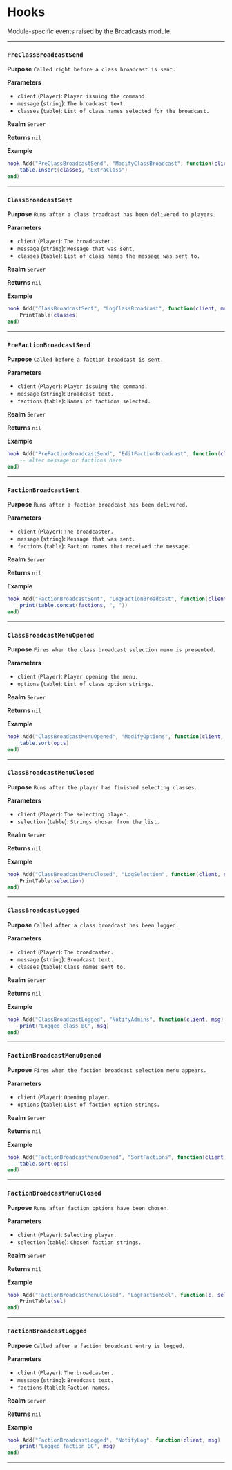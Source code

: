 # Hooks
Module-specific events raised by the Broadcasts module.

---
### `PreClassBroadcastSend`

**Purpose**
`Called right before a class broadcast is sent.`

**Parameters**

* `client` (`Player`): `Player issuing the command.`
* `message` (`string`): `The broadcast text.`
* `classes` (`table`): `List of class names selected for the broadcast.`

**Realm**
`Server`

**Returns**
`nil`

**Example**

```lua
hook.Add("PreClassBroadcastSend", "ModifyClassBroadcast", function(client, message, classes)
    table.insert(classes, "ExtraClass")
end)
```

---

### `ClassBroadcastSent`

**Purpose**
`Runs after a class broadcast has been delivered to players.`

**Parameters**

* `client` (`Player`): `The broadcaster.`
* `message` (`string`): `Message that was sent.`
* `classes` (`table`): `List of class names the message was sent to.`

**Realm**
`Server`

**Returns**
`nil`

**Example**

```lua
hook.Add("ClassBroadcastSent", "LogClassBroadcast", function(client, message, classes)
    PrintTable(classes)
end)
```

---

### `PreFactionBroadcastSend`

**Purpose**
`Called before a faction broadcast is sent.`

**Parameters**

* `client` (`Player`): `Player issuing the command.`
* `message` (`string`): `Broadcast text.`
* `factions` (`table`): `Names of factions selected.`

**Realm**
`Server`

**Returns**
`nil`

**Example**

```lua
hook.Add("PreFactionBroadcastSend", "EditFactionBroadcast", function(client, message, factions)
    -- alter message or factions here
end)
```

---

### `FactionBroadcastSent`

**Purpose**
`Runs after a faction broadcast has been delivered.`

**Parameters**

* `client` (`Player`): `The broadcaster.`
* `message` (`string`): `Message that was sent.`
* `factions` (`table`): `Faction names that received the message.`

**Realm**
`Server`

**Returns**
`nil`

**Example**

```lua
hook.Add("FactionBroadcastSent", "LogFactionBroadcast", function(client, message, factions)
    print(table.concat(factions, ", "))
end)
```

---

### `ClassBroadcastMenuOpened`

**Purpose**
`Fires when the class broadcast selection menu is presented.`

**Parameters**

* `client` (`Player`): `Player opening the menu.`
* `options` (`table`): `List of class option strings.`

**Realm**
`Server`

**Returns**
`nil`

**Example**

```lua
hook.Add("ClassBroadcastMenuOpened", "ModifyOptions", function(client, opts)
    table.sort(opts)
end)
```

---

### `ClassBroadcastMenuClosed`

**Purpose**
`Runs after the player has finished selecting classes.`

**Parameters**

* `client` (`Player`): `The selecting player.`
* `selection` (`table`): `Strings chosen from the list.`

**Realm**
`Server`

**Returns**
`nil`

**Example**

```lua
hook.Add("ClassBroadcastMenuClosed", "LogSelection", function(client, selection)
    PrintTable(selection)
end)
```

---

### `ClassBroadcastLogged`

**Purpose**
`Called after a class broadcast has been logged.`

**Parameters**

* `client` (`Player`): `The broadcaster.`
* `message` (`string`): `Broadcast text.`
* `classes` (`table`): `Class names sent to.`

**Realm**
`Server`

**Returns**
`nil`

**Example**

```lua
hook.Add("ClassBroadcastLogged", "NotifyAdmins", function(client, msg)
    print("Logged class BC", msg)
end)
```

---

### `FactionBroadcastMenuOpened`

**Purpose**
`Fires when the faction broadcast selection menu appears.`

**Parameters**

* `client` (`Player`): `Opening player.`
* `options` (`table`): `List of faction option strings.`

**Realm**
`Server`

**Returns**
`nil`

**Example**

```lua
hook.Add("FactionBroadcastMenuOpened", "SortFactions", function(client, opts)
    table.sort(opts)
end)
```

---

### `FactionBroadcastMenuClosed`

**Purpose**
`Runs after faction options have been chosen.`

**Parameters**

* `client` (`Player`): `Selecting player.`
* `selection` (`table`): `Chosen faction strings.`

**Realm**
`Server`

**Returns**
`nil`

**Example**

```lua
hook.Add("FactionBroadcastMenuClosed", "LogFactionSel", function(c, sel)
    PrintTable(sel)
end)
```

---

### `FactionBroadcastLogged`

**Purpose**
`Called after a faction broadcast entry is logged.`

**Parameters**

* `client` (`Player`): `The broadcaster.`
* `message` (`string`): `Broadcast text.`
* `factions` (`table`): `Faction names.`

**Realm**
`Server`

**Returns**
`nil`

**Example**

```lua
hook.Add("FactionBroadcastLogged", "NotifyLog", function(client, msg)
    print("Logged faction BC", msg)
end)
```

---
